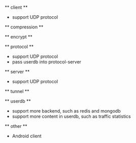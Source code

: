 ** client **
+ support UDP protocol

** compression **

** encrypt **

** protocol **
+ support UDP protocol
+ pass userdb into protocol-server

** server **
+ support UDP protocol

** tunnel **

** userdb **
+ support more backend, such as redis and mongodb
+ support more content in userdb, such as traffic statistics

** other **
+ Android client

